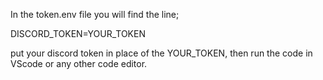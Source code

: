 In the token.env file you will find the line;


DISCORD_TOKEN=YOUR_TOKEN

put your discord token in place of the YOUR_TOKEN, then run the code in VScode or any other code editor.
